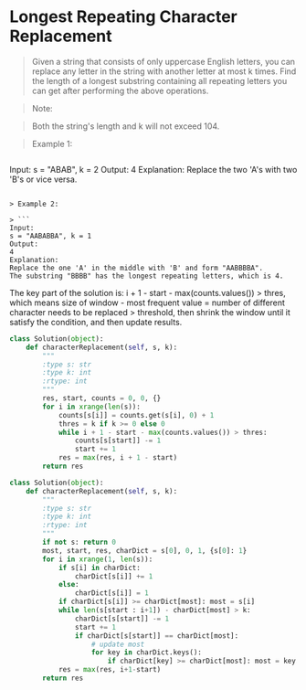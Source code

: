 # Longest Repeating Character Replacement

> Given a string that consists of only uppercase English letters, you can replace any letter in the string with another letter at most k times. Find the length of a longest substring containing all repeating letters you can get after performing the above operations.

> Note:

> Both the string's length and k will not exceed 104.

> Example 1:

> ```
Input:
s = "ABAB", k = 2
Output:
4
Explanation:
Replace the two 'A's with two 'B's or vice versa.
```

> Example 2:

> ```
Input:
s = "AABABBA", k = 1
Output:
4
Explanation:
Replace the one 'A' in the middle with 'B' and form "AABBBBA".
The substring "BBBB" has the longest repeating letters, which is 4.
```

The key part of the solution is: i + 1 - start - max(counts.values()) > thres, which means size of window - most frequent value = number of different character needs to be replaced > threshold, then shrink the window until it satisfy the condition, and then update results.

```Python
class Solution(object):
    def characterReplacement(self, s, k):
        """
        :type s: str
        :type k: int
        :rtype: int
        """
        res, start, counts = 0, 0, {}
        for i in xrange(len(s)):
            counts[s[i]] = counts.get(s[i], 0) + 1
            thres = k if k >= 0 else 0
            while i + 1 - start - max(counts.values()) > thres:
                counts[s[start]] -= 1
                start += 1
            res = max(res, i + 1 - start)
        return res
```

```Python
class Solution(object):
    def characterReplacement(self, s, k):
        """
        :type s: str
        :type k: int
        :rtype: int
        """
        if not s: return 0
        most, start, res, charDict = s[0], 0, 1, {s[0]: 1}
        for i in xrange(1, len(s)):
            if s[i] in charDict:
                charDict[s[i]] += 1
            else:
                charDict[s[i]] = 1
            if charDict[s[i]] >= charDict[most]: most = s[i]
            while len(s[start : i+1]) - charDict[most] > k:
                charDict[s[start]] -= 1
                start += 1
                if charDict[s[start]] == charDict[most]:
                    # update most
                    for key in charDict.keys():
                        if charDict[key] >= charDict[most]: most = key
            res = max(res, i+1-start)
        return res
```
